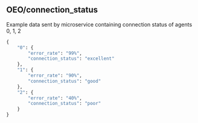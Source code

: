 ## OEO/connection\_status

Example data sent by microservice containing connection status of agents 0, 1, 2

```py
{
    "0": {
        "error_rate": "99%",
        "connection_status": "excellent"
    },
    "1": {
        "error_rate": "90%",
        "connection_status": "good"
    },
    "2": {
        "error_rate": "40%",
        "connection_status": "poor"
    }
}
```
